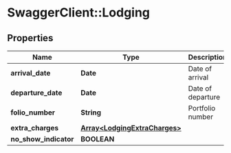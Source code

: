 # SwaggerClient::Lodging

## Properties
Name | Type | Description | Notes
------------ | ------------- | ------------- | -------------
**arrival_date** | **Date** | Date of arrival | [optional] 
**departure_date** | **Date** | Date of departure | [optional] 
**folio_number** | **String** | Portfolio number | [optional] 
**extra_charges** | [**Array&lt;LodgingExtraCharges&gt;**](LodgingExtraCharges.md) |  | [optional] 
**no_show_indicator** | **BOOLEAN** |  | [optional] 


